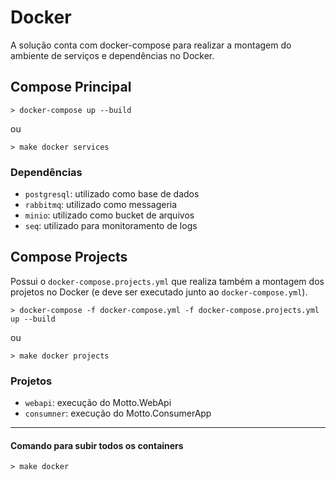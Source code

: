 # Docker

A solução conta com docker-compose para realizar a montagem do ambiente de serviços e dependências no Docker.

## Compose Principal

```
> docker-compose up --build
```
ou

```
> make docker services
```

### Dependências

* `postgresql`: utilizado como base de dados
* `rabbitmq`: utilizado como messageria
* `minio`: utilizado como bucket de arquivos 
* `seq`: utilizado para monitoramento de logs 

## Compose Projects

Possui o `docker-compose.projects.yml` que realiza também a montagem dos projetos no Docker (e deve ser executado junto ao `docker-compose.yml`).

```
> docker-compose -f docker-compose.yml -f docker-compose.projects.yml up --build
```

ou

```
> make docker projects
```

### Projetos

* `webapi`: execução do Motto.WebApi
* `consumner`: execução do Motto.ConsumerApp

---

#### Comando para subir todos os containers

```
> make docker
```